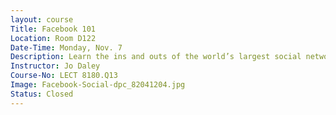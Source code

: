 ```yaml
---
layout: course
Title: Facebook 101
Location: Room D122
Date-Time: Monday, Nov. 7
Description: Learn the ins and outs of the world’s largest social networking site, Facebook. In this hands-on workshop you will learn how to connect with family and friends quickly and easily by posting information, sharing pictures, creating events, uploading videos, and creating groups. Other topics include protecting your privacy, using Facebook messenger, managing your news feed, using lists to manage sharing, and add/remove friends. If you have an existing Facebook account, please bring your login information to class. Basic computer skills required.
Instructor: Jo Daley
Course-No: LECT 8180.Q13
Image: Facebook-Social-dpc_82041204.jpg
Status: Closed
---
```

